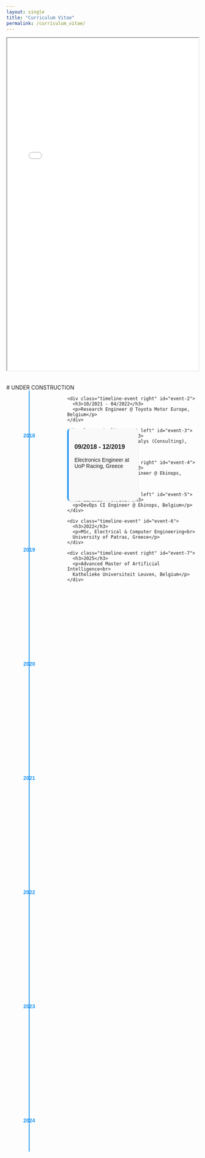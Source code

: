 ```yaml
---
layout: single
title: "Curriculum Vitae"
permalink: /curriculum_vitae/
---
```


<iframe src="/assets/documents/resume_alexandros_anastasiou.pdf" width="100%" height="874px"> </iframe>


<br>
<br>
<br>
# UNDER CONSTRUCTION

<style>
.timeline-container {
  display: flex;
  max-width: 1200px;
  margin: 0 auto;
  font-family: Arial, sans-serif;
}

.timeline-years {
  flex: 0 0 120px;
  position: relative;
  margin-right: 40px;
}

.timeline-line {
  position: absolute;
  left: 50%;
  top: 0;
  bottom: 0;
  width: 2px;
  background: #2196F3;
  transform: translateX(-50%);
}

.year-marker {
  position: absolute;
  left: 0;
  right: 0;
  text-align: center;
  padding: 10px 0;
  font-weight: bold;
  color: #2196F3;
}

.timeline-events {
  flex: 1;
  position: relative;
  min-height: 2000px; /* Adjust based on total timeline duration */
}

.timeline-event {
  position: absolute;
  width: calc(50% - 20px);
  background: #f9f9f9;
  border-radius: 8px;
  padding: 15px;
  box-shadow: 0 2px 4px rgba(0,0,0,0.1);
  border-left: 4px solid #2196F3;
}

.timeline-event.left {
  left: 0;
}

.timeline-event.right {
  right: 0;
}

/* Vertical spacing calculations - adjust these values based on your actual dates */
#event-1 { top: 5%; height: 8%; }
#event-2 { top: 13%; height: 10%; }
#event-3 { top: 18%; height: 3%; }
#event-4 { top: 22%; height: 6%; }
#event-5 { top: 29%; height: 15%; }
#event-6 { top: 75%; height: 12%; left: 25%; }
#event-7 { top: 45%; height: 8%; }
</style>

<div class="timeline-container">
  <div class="timeline-years">
    <div class="timeline-line"></div>
    <div class="year-marker" style="top: 5%">2018</div>
    <div class="year-marker" style="top: 20%">2019</div>
    <div class="year-marker" style="top: 35%">2020</div>
    <div class="year-marker" style="top: 50%">2021</div>
    <div class="year-marker" style="top: 65%">2022</div>
    <div class="year-marker" style="top: 80%">2023</div>
    <div class="year-marker" style="top: 95%">2024</div>
  </div>

  <div class="timeline-events">
    <div class="timeline-event left" id="event-1">
      <h3>09/2018 - 12/2019</h3>
      <p>Electronics Engineer at UoP Racing, Greece</p>
    </div>

    <div class="timeline-event right" id="event-2">
      <h3>10/2021 - 04/2022</h3>
      <p>Research Engineer @ Toyota Motor Europe, Belgium</p>
    </div>

    <div class="timeline-event left" id="event-3">
      <h3>09/2022 - 11/2022</h3>
      <p>Software Engineer @ Nalys (Consulting), Belgium</p>
    </div>

    <div class="timeline-event right" id="event-4">
      <h3>11/2022 - 10/2023</h3>
      <p>Embedded Software Engineer @ Ekinops, Belgium</p>
    </div>

    <div class="timeline-event left" id="event-5">
      <h3>11/2023 - 07/2024</h3>
      <p>DevOps CI Engineer @ Ekinops, Belgium</p>
    </div>

    <div class="timeline-event" id="event-6">
      <h3>2022</h3>
      <p>MSc, Electrical & Computer Engineering<br>
      University of Patras, Greece</p>
    </div>

    <div class="timeline-event right" id="event-7">
      <h3>2025</h3>
      <p>Advanced Master of Artificial Intelligence<br>
      Katholieke Universiteit Leuven, Belgium</p>
    </div>
  </div>
</div>